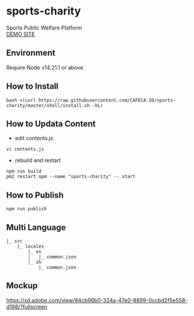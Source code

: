 # sports-charity

Sports Public Welfare Platform  
[DEMO SITE](https://sports-charity-kuekb3db6-cafeca.vercel.app/)

## Environment

Require Node v14.21.1 or above

## How to Install

```shell
bash <(curl https://raw.githubusercontent.com/CAFECA-IO/sports-charity/master/shell/install.sh -kL)
```

## How to Updata Content

- edit contents.js

```shell
vi contents.js
```

- rebuild and restart

```shell
npm run build
pm2 restart npm --name "sports-charity" -- start
```

## How to Publish
```shell
npm run publish
```

## Multi Language
```
|_ src
    |_ locales
        |_ en
        |   |_ common.json
        |_ zh
            |_ common.json
```

## Mockup

https://xd.adobe.com/view/84cb96b0-324a-47e0-8899-0ccbd2f5e558-d198/?fullscreen
